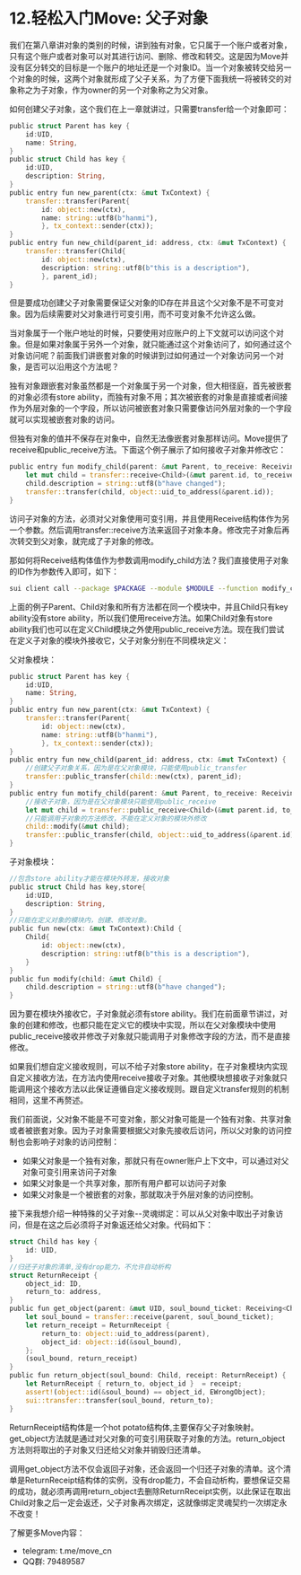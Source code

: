 # 12.轻松入门Move: 父子对象

我们在第八章讲对象的类别的时候，讲到独有对象，它只属于一个账户或者对象，只有这个账户或者对象可以对其进行访问、删除、修改和转交。这是因为Move并没有区分转交的目标是一个账户的地址还是一个对象ID。当一个对象被转交给另一个对象的时候，这两个对象就形成了父子关系，为了方便下面我统一将被转交的对象称之为子对象，作为owner的另一个对象称之为父对象。

如何创建父子对象，这个我们在上一章就讲过，只需要transfer给一个对象即可：

```rust
public struct Parent has key {
    id:UID,
    name: String,
}
public struct Child has key {
    id:UID,
    description: String,
} 
public entry fun new_parent(ctx: &mut TxContext) {
    transfer::transfer(Parent{
        id: object::new(ctx),
        name: string::utf8(b"hanmi"),
        }, tx_context::sender(ctx));
}
public entry fun new_child(parent_id: address, ctx: &mut TxContext) {
    transfer::transfer(Child{
        id: object::new(ctx),
        description: string::utf8(b"this is a description"),
        }, parent_id);
} 
```

但是要成功创建父子对象需要保证父对象的ID存在并且这个父对象不是不可变对象。因为后续需要对父对象进行可变引用，而不可变对象不允许这么做。

当对象属于一个账户地址的时候，只要使用对应账户的上下文就可以访问这个对象。但是如果对象属于另外一个对象，就只能通过这个对象访问了，如何通过这个对象访问呢？前面我们讲嵌套对象的时候讲到过如何通过一个对象访问另一个对象，是否可以沿用这个方法呢？

独有对象跟嵌套对象虽然都是一个对象属于另一个对象，但大相径庭，首先被嵌套的对象必须有store ability，而独有对象不用；其次被嵌套的对象是直接或者间接作为外层对象的一个字段，所以访问被嵌套对象只需要像访问外层对象的一个字段就可以实现被嵌套对象的访问。

但独有对象的值并不保存在对象中，自然无法像嵌套对象那样访问。Move提供了receive和public_receive方法。下面这个例子展示了如何接收子对象并修改它：

```rust
public entry fun modify_child(parent: &mut Parent, to_receive: Receiving<Child>, _: &mut TxContext) {
    let mut child = transfer::receive<Child>(&mut parent.id, to_receive);
    child.description = string::utf8(b"have changed");
    transfer::transfer(child, object::uid_to_address(&parent.id));
}
```

访问子对象的方法，必须对父对象使用可变引用，并且使用Receive结构体作为另一个参数。然后调用transfer::receive方法来返回子对象本身。修改完子对象后再次转交到父对象，就完成了子对象的修改。

那如何将Receive结构体值作为参数调用modify_child方法？我们直接使用子对象的ID作为参数传入即可，如下：

```bash
sui client call --package $PACKAGE --module $MODULE --function modify_child --args $PARENT_ID $CHILD_ID
```

上面的例子Parent、Child对象和所有方法都在同一个模块中，并且Child只有key ability没有store ability，所以我们使用receive方法。如果Child对象有store ability我们也可以在定义Child模块之外使用public_receive方法。现在我们尝试在定义子对象的模块外接收它，父子对象分别在不同模块定义：

父对象模块：

```rust
public struct Parent has key {
    id:UID,
    name: String,
}
public entry fun new_parent(ctx: &mut TxContext) {
    transfer::transfer(Parent{
        id: object::new(ctx),
        name: string::utf8(b"hanmi"),
        }, tx_context::sender(ctx));
}
public entry fun new_child(parent_id: address, ctx: &mut TxContext) {
    //创建父子对象关系，因为是在父对象模块，只能使用public_transfer
    transfer::public_transfer(child::new(ctx), parent_id);
}
public entry fun motify_child(parent: &mut Parent, to_receive: Receiving<Child>, _: &mut TxContext) {
    //接收子对象，因为是在父对象模块只能使用public_receive
    let mut child = transfer::public_receive<Child>(&mut parent.id, to_receive);
    //只能调用子对象的方法修改，不能在定义对象的模块外修改
    child::modify(&mut child);
    transfer::public_transfer(child, object::uid_to_address(&parent.id));
}
```

子对象模块：

```rust
//包含store ability才能在模块外转发，接收对象
public struct Child has key,store{
    id:UID,
    description: String,
}
//只能在定义对象的模块内，创建、修改对象。
public fun new(ctx: &mut TxContext):Child {
    Child{
        id: object::new(ctx),
        description: string::utf8(b"this is a description"),
    }
}
public fun modify(child: &mut Child) {
    child.description = string::utf8(b"have changed");
}
```

因为要在模块外接收它，子对象就必须有store ability。我们在前面章节讲过，对象的创建和修改，也都只能在定义它的模块中实现，所以在父对象模块中使用public_receive接收并修改子对象就只能调用子对象修改字段的方法，而不是直接修改。



如果我们想自定义接收规则，可以不给子对象store ability，在子对象模块内实现自定义接收方法，在方法内使用receive接收子对象。其他模块想接收子对象就只能调用这个接收方法以此保证遵循自定义接收规则。跟自定义transfer规则的机制相同，这里不再赘述。

我们前面说，父对象不能是不可变对象，那父对象可能是一个独有对象、共享对象或者被嵌套对象。因为子对象需要根据父对象先接收后访问，所以父对象的访问控制也会影响子对象的访问控制：

- 如果父对象是一个独有对象，那就只有在owner账户上下文中，可以通过对父对象可变引用来访问子对象
- 如果父对象是一个共享对象，那所有用户都可以访问子对象
- 如果父对象是一个被嵌套的对象，那就取决于外层对象的访问控制。



接下来我想介绍一种特殊的父子对象--灵魂绑定：可以从父对象中取出子对象访问，但是在这之后必须将子对象返还给父对象。代码如下：

```rust
struct Child has key {
    id: UID,
}
//归还子对象的清单,没有drop能力，不允许自动析构
struct ReturnReceipt { 
    object_id: ID, 
    return_to: address,
}
public fun get_object(parent: &mut UID, soul_bound_ticket: Receiving<Child>): (Child, ReturnReceipt) {
    let soul_bound = transfer::receive(parent, soul_bound_ticket);
    let return_receipt = ReturnReceipt { 
        return_to: object::uid_to_address(parent),
        object_id: object::id(&soul_bound),
    };
    (soul_bound, return_receipt)
}
public fun return_object(soul_bound: Child, receipt: ReturnReceipt) {
    let ReturnReceipt { return_to, object_id }  = receipt;
    assert!(object::id(&soul_bound) == object_id, EWrongObject);
    sui::transfer::transfer(soul_bound, return_to);
}
```

ReturnReceipt结构体是一个hot potato结构体,主要保存父子对象映射。get_object方法就是通过对父对象的可变引用获取子对象的方法。return_object方法则将取出的子对象又归还给父对象并销毁归还清单。

调用get_object方法不仅会返回子对象，还会返回一个归还子对象的清单。这个清单是ReturnReceipt结构体的实例，没有drop能力，不会自动析构，要想保证交易的成功，就必须再调用return_object去删除ReturnReceipt实例，以此保证在取出Child对象之后一定会返还，父子对象再次绑定，这就像绑定灵魂契约一次绑定永不改变！





了解更多Move内容：

- telegram: t.me/move_cn
- QQ群: 79489587




